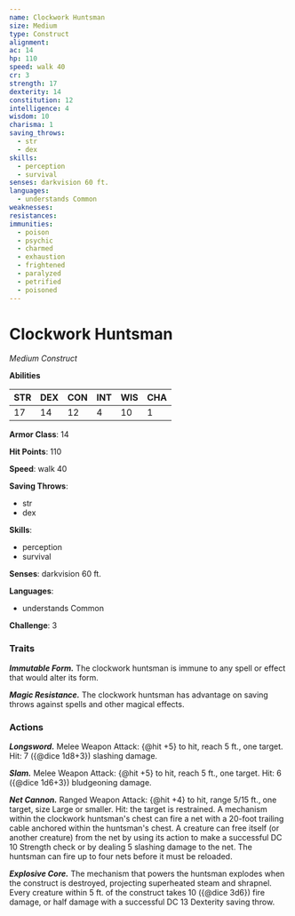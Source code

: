 ```yaml
---
name: Clockwork Huntsman
size: Medium
type: Construct
alignment: 
ac: 14
hp: 110
speed: walk 40
cr: 3
strength: 17
dexterity: 14
constitution: 12
intelligence: 4
wisdom: 10
charisma: 1
saving_throws:
  - str
  - dex
skills:
  - perception
  - survival
senses: darkvision 60 ft.
languages:
  - understands Common
weaknesses:
resistances:
immunities:
  - poison
  - psychic
  - charmed
  - exhaustion
  - frightened
  - paralyzed
  - petrified
  - poisoned
---
```


# Clockwork Huntsman

*Medium Construct*

**Abilities**

| STR | DEX | CON | INT | WIS | CHA |
| --- | --- | --- | --- | --- | --- |
| 17 | 14 | 12 | 4 | 10 | 1 |

**Armor Class**: 14

**Hit Points**: 110

**Speed**: walk 40

**Saving Throws**:
  - str
  - dex

**Skills**:
  - perception
  - survival

**Senses**: darkvision 60 ft.

**Languages**:
  - understands Common

**Challenge**: 3

### Traits
***Immutable Form.*** The clockwork huntsman is immune to any spell or effect that would alter its form.

***Magic Resistance.*** The clockwork huntsman has advantage on saving throws against spells and other magical effects.

### Actions
***Longsword.*** Melee Weapon Attack: {@hit +5} to hit, reach 5 ft., one target. Hit: 7 ({@dice 1d8+3}) slashing damage.

***Slam.*** Melee Weapon Attack: {@hit +5} to hit, reach 5 ft., one target. Hit: 6 ({@dice 1d6+3}) bludgeoning damage.

***Net Cannon.*** Ranged Weapon Attack: {@hit +4} to hit, range 5/15 ft., one target, size Large or smaller. Hit: the target is restrained. A mechanism within the clockwork huntsman's chest can fire a net with a 20-foot trailing cable anchored within the huntsman's chest. A creature can free itself (or another creature) from the net by using its action to make a successful DC 10 Strength check or by dealing 5 slashing damage to the net. The huntsman can fire up to four nets before it must be reloaded.

***Explosive Core.*** The mechanism that powers the huntsman explodes when the construct is destroyed, projecting superheated steam and shrapnel. Every creature within 5 ft. of the construct takes 10 ({@dice 3d6}) fire damage, or half damage with a successful DC 13 Dexterity saving throw.

